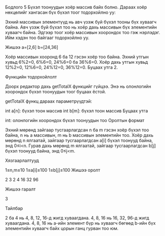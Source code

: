 Бодлого 5
Бүхэл тоонуудын хоёр массив байх болно. Дараах хоёр нөхцөлийг хангасан бүх бүхэл тоог тодорхойлно уу:

Эхний массивын элементүүд нь авч үзэж буй бүхэл тооны бүх хуваагч байна. Авч үзэж буй бүхэл тоо нь хоёр дахь массивын бүх элементийн хуваагч байна. Эдгээр тоог хоёр массивын хоорондох тоо гэж нэрлэдэг. Ийм хэдэн тоо байгааг тодорхойлно уу.

Жишээ a=[2,6] b=[24,36]

Хоёр массивын хооронд 6 ба 12 гэсэн хоёр тоо байна. Эхний утгын хувьд 6%2=0, 6%6=0, 24%6=0 ба 36%6=0. Хоёр дахь утгын хувьд 12%2=0, 12%6=0, 24%12=0, 36%12=0. Буцаах утга 2.

Функцийн тодорхойлолт

Доорх редактор дахь getTotalX функцийг гүйцээ. Энэ нь олонлогийн хоорондох бүхэл тоонуудын тоог буцаах ёстой.

getTotalX функц дараах параметрүүдтэй:

int a[n]: бүхэл тоон массив int b[m]: бүхэл тоон массив Буцаах утга

int: олонлогийн хоорондох бүхэл тоонуудын тоо Оролтын формат

Эхний мөрөнд зайгаар тусгаарлагдсан n ба m гэсэн хоёр бүхэл тоо байна, n нь a массивын, m нь b массивын элементийн тоо. Хоёр дахь мөрөнд n ялгаатай, зайгаар тусгаарлагдсан a[i] бүхэл тоонууд байна, энд 0≤i<n. Гурав дахь мөрөнд m ялгаатай, зайгаар тусгаарлагдсан b[j] бүхэл тоонууд байна, энд 0≤j<m.

Хязгаарлалтууд

1≤n,m≤10 1≤a[i]≤100 1≤b[j]≤100 Жишээ оролт

2 3 2 4 16 32 96

Жишээ гаралт

3

Тайлбар

2 ба 4 нь 4, 8, 12, 16-д жигд хуваагдана. 4, 8, 16 нь 16, 32, 96-д жигд хуваагдана. 4, 8, 16 нь a-ийн элемент бүр нь хуваагч бөгөөд b-ийн бүх элементийн хуваагч байх цорын ганц гурван тоо юм.